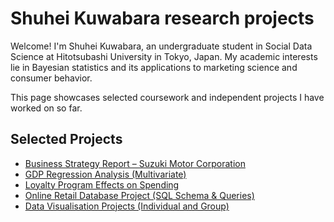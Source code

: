 # Shuhei Kuwabara research projects 

Welcome! I'm Shuhei Kuwabara, an undergraduate student in Social Data Science at Hitotsubashi University in Tokyo, Japan.  My academic interests lie in Bayesian statistics and its applications to marketing science and consumer behavior.

This page showcases selected coursework and independent projects I have worked on so far.

##  Selected Projects

-  [Business Strategy Report – Suzuki Motor Corporation](./business_strategy_suzuki)
-  [GDP Regression Analysis (Multivariate)](./regression_analysis)
-  [Loyalty Program Effects on Spending](./loyalty_program_report)
-  [Online Retail Database Project (SQL Schema & Queries)](./database_report)
- [Data Visualisation Projects (Individual and Group)](./data_visualisation)
